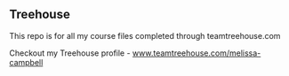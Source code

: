## Treehouse

This repo is for all my course files completed through teamtreehouse.com

Checkout my Treehouse profile - www.teamtreehouse.com/melissa-campbell